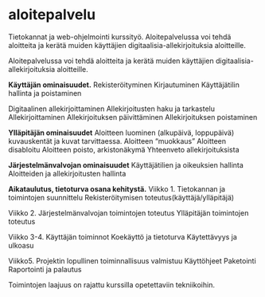 # aloitepalvelu
Tietokannat ja web-ohjelmointi kurssityö. Aloitepalvelussa voi tehdä aloitteita ja kerätä muiden käyttäjien digitaalisia-allekirjoituksia aloitteille.


Aloitepalvelussa voi tehdä aloitteita ja kerätä muiden käyttäjien digitaalisia-allekirjoituksia aloitteille.

**Käyttäjän ominaisuudet.**
Rekisteröityminen
	Kirjautuminen
  Käyttäjätilin hallinta ja poistaminen

Digitaalinen allekirjoittaminen
  Allekirjoitusten haku ja tarkastelu
  Allekirjoittaminen
  Allekirjoituksen päivittäminen
  Allekirjoituksen poistaminen



**Ylläpitäjän ominaisuudet**
Aloitteen luominen
  (alkupäivä, loppupäivä)
  kuvauskentät ja kuvat tarvittaessa.
  Aloitteen “muokkaus”
  Aloitteen disabloitu
  Aloitteen poisto, arkistonäkymä
  Yhteenveto allekirjoituksista

**Järjestelmänvalvojan ominaisuudet**
Käyttäjätilien ja oikeuksien hallinta
Aloitteiden ja allekirjoitusten hallinta

**Aikataulutus, tietoturva osana kehitystä.**
Viikko 1.
Tietokannan ja toimintojen suunnittelu
Rekisteröitymisen toteutus(käyttäjä/ylläpitäjä)

Viikko 2.
Järjestelmänvalvojan toimintojen toteutus
Ylläpitäjän toimintojen toteutus

Viikko 3-4.
Käyttäjän toiminnot
Koekäyttö ja tietoturva
Käytettävyys ja ulkoasu

Viikko5.
Projektin lopullinen toiminnallisuus valmistuu
Käyttöhjeet
Paketointi
Raportointi ja palautus

Toimintojen laajuus on rajattu kurssilla opetettaviin tekniikoihin.
